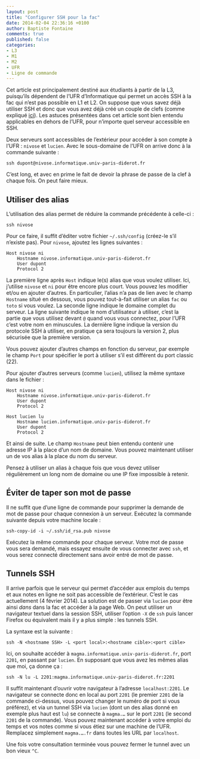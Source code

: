 ```yaml
---
layout: post
title: "Configurer SSH pour la fac"
date: 2014-02-04 22:36:16 +0100
author: Baptiste Fontaine
comments: true
published: false
categories:
- L3
- M1
- M2
- UFR
- Ligne de commande
---
```


Cet article est principalement destiné aux étudiants à partir de la L3,
puisqu’ils dépendent de l’UFR d’Informatique qui permet un accès SSH à la fac
qui n’est pas possible en L1 et L2. On suppose que vous savez déjà utiliser SSH
et donc que vous avez déjà créé un couple de clefs (comme expliqué
[ici][ssh-gen]). Les astuces présentées dans cet article sont bien entendu
applicables en dehors de l’UFR, pour n’importe quel serveur accessible en SSH.

[ssh-gen]: http://www.informatique.univ-paris-diderot.fr/wiki/doku.php?id=wiki:howto_connect#generation_des_cles

Deux serveurs sont accessibles de l’extérieur pour accéder à son compte à l’UFR
: `nivose` et `lucien`. Avec le sous-domaine de l’UFR on arrive donc à la
commande suivante :

    ssh dupont@nivose.informatique.univ-paris-diderot.fr

C’est long, et avec en prime le fait de devoir la phrase de passe de la clef à
chaque fois. On peut faire mieux.

<!-- more -->

## Utiliser des alias

L’utilisation des alias permet de réduire la commande précédente à celle-ci :

    ssh nivose

Pour ce faire, il suffit d’éditer votre fichier `~/.ssh/config` (créez-le s’il
n’existe pas). Pour `nivose`, ajoutez les lignes suivantes :

```
Host nivose ni
    Hostname nivose.informatique.univ-paris-diderot.fr
    User dupont
    Protocol 2
```

La première ligne après `Host` indique le(s) alias que vous voulez utiliser.
Ici, j’utilise `nivose` et `ni` pour être encore plus court. Vous pouvez les
modifier et/ou en ajouter d’autres. En particulier, l’alias n’a pas de lien
avec le champ `Hostname` situé en dessous, vous pouvez tout-à-fait utiliser un
alias `fac` ou `toto` si vous voulez. La seconde ligne indique le domaine
complet du serveur. La ligne suivante indique le nom d’utilisateur à utiliser,
c’est la partie que vous utilisez devant `@` quand vous vous connectez, pour
l’UFR c’est votre nom en minuscules. La dernière ligne indique la version du
protocole SSH à utiliser, en pratique ça sera toujours la version 2, plus
sécurisée que la première version.

Vous pouvez ajouter d’autres champs en fonction du serveur, par exemple le
champ `Port` pour spécifier le port à utiliser s’il est différent du port
classic (22).

Pour ajouter d’autres serveurs (comme `lucien`), utilisez la même syntaxe dans
le fichier :

```
Host nivose ni
    Hostname nivose.informatique.univ-paris-diderot.fr
    User dupont
    Protocol 2

Host lucien lu
    Hostname lucien.informatique.univ-paris-diderot.fr
    User dupont
    Protocol 2
```

Et ainsi de suite. Le champ `Hostname` peut bien entendu contenir une adresse
IP à la place d’un nom de domaine. Vous pouvez maintenant utiliser un de vos
alias à la place du nom du serveur.

Pensez à utiliser un alias à chaque fois que vous devez utiliser régulièrement
un long nom de domaine ou une IP fixe impossible à retenir.

## Éviter de taper son mot de passe

Il ne suffit que d’une ligne de commande pour supprimer la demande de mot de
passe pour chaque connexion à un serveur. Exécutez la commande suivante depuis
votre machine locale :

    ssh-copy-id -i ~/.ssh/id_rsa.pub nivose

Exécutez la même commande pour chaque serveur. Votre mot de passe vous sera
demandé, mais essayez ensuite de vous connecter avec `ssh`, et vous serez
connecté directement sans avoir entré de mot de passe.

## Tunnels SSH

Il arrive parfois que le serveur qui permet d’accéder aux emplois du temps et
aux notes en ligne ne soit pas accessible de l’extérieur. C’est le cas
actuellement (4 février 2014). La solution est de passer via `lucien` pour être
ainsi *dans* dans la fac et accéder à la page Web. On peut utiliser un
navigateur textuel dans la session SSH, utiliser l’option `-X` de `ssh` puis
lancer Firefox ou équivalent mais il y a plus simple : les tunnels SSH.

La syntaxe est la suivante :

    ssh -N <hostname SSH> -L <port local>:<hostname cible>:<port cible>

Ici, on souhaite accéder à `magma.informatique.univ-paris-diderot.fr`, port
`2201`, en passant par `lucien`. En supposant que vous avez les mêmes alias que
moi, ça donne ça :

    ssh -N lu -L 2201:magma.informatique.univ-paris-diderot.fr:2201

Il suffit maintenant d’ouvrir votre navigateur à l’adresse `localhost:2201`. Le
navigateur se connecte donc en local au port `2201` (le premier `2201` de la
commande ci-dessus, vous pouvez changer le numéro de port si vous préférez), et
via un tunnel SSH via `lucien` (dont un des alias donné en exemple plus haut
est `lu`) se connecte à `magma.…` sur le port `2201` (le second `2201` de la
commande). Vous pouvez maintenant accéder à votre emploi du temps et vos notes
comme si vous étiez sur une machine de l’UFR. Remplacez simplement `magma.….fr`
dans toutes les URL par `localhost`.

Une fois votre consultation terminée vous pouvez fermer le tunnel avec un bon
vieux `^C`.
